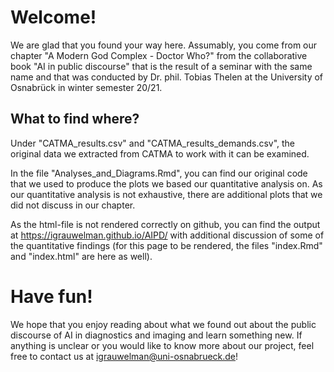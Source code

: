 # Welcome!

We are glad that you found your way here. Assumably, you come from our chapter "A Modern God Complex - Doctor Who?" from the collaborative book "AI in public discourse" that is
the result of a seminar with the same name and that was conducted by Dr. phil. Tobias Thelen at the University of Osnabrück in winter semester 20/21.

## What to find where?
Under "CATMA_results.csv" and "CATMA_results_demands.csv", the original data we extracted from CATMA to work with it can be examined.

In the file "Analyses_and_Diagrams.Rmd", you can find our original code that we used to produce the plots we based our quantitative analysis on. As our quantitative analysis is
not exhaustive, there are additional plots that we did not discuss in our chapter. 

As the html-file is not rendered correctly on github, you can find the output at https://igrauwelman.github.io/AIPD/ with additional discussion of some of the quantitative
findings (for this page to be rendered, the files "index.Rmd" and "index.html" are here as well).

# Have fun!
We hope that you enjoy reading about what we found out about the public discourse of AI in diagnostics and imaging and learn something new. If anything is unclear or you would like
to know more about our project, feel free to contact us at igrauwelman@uni-osnabrueck.de!
